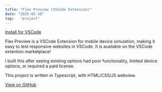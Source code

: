 ```yaml
---
title: "Flex Preview (VSCode Extension)"
date: "2025-02-10"
tag:   "project"
---
```


[<ins>Install for VSCode</ins>](https://marketplace.visualstudio.com/items?itemName=JunSimons.flex-preview)

Flex Preview is a VSCode Extension for mobile device simulation, making it easy to test responsive websites in VSCode.  It is available on the VSCode extention marketplace!

I built this after seeing existing options had poor functionality, limited device options, or required a paid license.

This project is written in Typescript, with HTML/CSS/JS webview.

[<ins>View on GitHub</ins>](https://github.com/jun-simons/FlexPreview)



